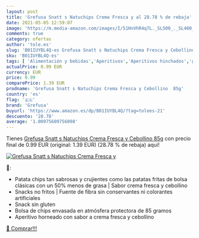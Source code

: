 ```yaml
---
layout: post
title: 'Grefusa Snatt s Natuchips Crema Fresca y al 28.78 % de rebaja'
date: 2021-05-05 12:59:07
image: 'https://m.media-amazon.com/images/I/51HnVhR4q7L._SL500_._SL400_.jpg'
comments: true
category: ofertas
author: 'tole.es'
slug: 'B01IUYBL4Q-es Grefusa Snatt s Natuchips Crema Fresca y Cebollino 85g'
sku: 'B01IUYBL4Q-es'
tags: [ 'Alimentación y bebidas','Aperitivos','Aperitivos hinchados','grefusa','snatt', ]
actualPrice: 0.99 EUR
currency: EUR
price: 0.99
comparePrice: 1.39 EUR
prodname: 'Grefusa Snatt s Natuchips Crema Fresca y Cebollino  85g'
country: 'es'
flag: '🇪🇸'
brand: 'Grefusa'
buyurl: 'https://www.amazon.es/dp/B01IUYBL4Q/?tag=tolees-21'
descuento: '28.78'
average: '1.00975609756098'
---
```


Tienes [Grefusa Snatt s Natuchips Crema Fresca y Cebollino  85g](https://www.amazon.es/dp/B01IUYBL4Q/?tag=tolees-21) con precio final de  0.99 EUR (original: 1.39 EUR) (28.78 %  de rebaja) aqui!

[![Grefusa Snatt s Natuchips Crema Fresca y](https://m.media-amazon.com/images/I/51HnVhR4q7L._SL500_._SL400_.jpg)](https://www.amazon.es/dp/B01IUYBL4Q/?tag=tolees-21)

🔎:

- Patata chips tan sabrosas y crujientes como las patatas fritas de bolsa clásicas con un 50% menos de grasa | Sabor crema fresca y cebollino
- Snacks no fritos | Fuente de fibra sin conservantes ni colorantes artificiales
- Snack sin gluten
- Bolsa de chips envasada en atmósfera protectora de 85 gramos
- Aperitivo horneado con sabor a crema fresca y cebollino

[🛒 Comprar!!!](https://www.amazon.es/dp/B01IUYBL4Q/?tag=tolees-21)

